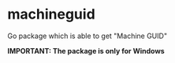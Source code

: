 # machineguid

Go package which is able to get "Machine GUID"

**IMPORTANT: The package is only for Windows**
